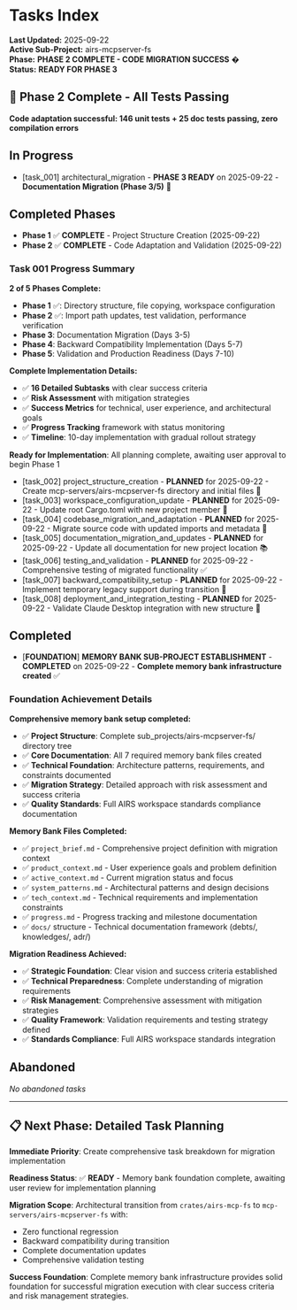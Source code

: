 # Tasks Index

**Last Updated:** 2025-09-22  
**Active Sub-Project:** airs-mcpserver-fs  
**Phase:** **PHASE 2 COMPLETE - CODE MIGRATION SUCCESS** �  
**Status:** **READY FOR PHASE 3**

## 🎉 Phase 2 Complete - All Tests Passing
**Code adaptation successful: 146 unit tests + 25 doc tests passing, zero compilation errors**

## In Progress
- [task_001] architectural_migration - **PHASE 3 READY** on 2025-09-22 - **Documentation Migration (Phase 3/5)** 🎯

## Completed Phases
- **Phase 1** ✅ **COMPLETE** - Project Structure Creation (2025-09-22)
- **Phase 2** ✅ **COMPLETE** - Code Adaptation and Validation (2025-09-22)

### **Task 001 Progress Summary**
**2 of 5 Phases Complete:**
- **Phase 1** ✅: Directory structure, file copying, workspace configuration
- **Phase 2** ✅: Import path updates, test validation, performance verification  
- **Phase 3**: Documentation Migration (Days 3-5)
- **Phase 4**: Backward Compatibility Implementation (Days 5-7)
- **Phase 5**: Validation and Production Readiness (Days 7-10)

**Complete Implementation Details:**
- ✅ **16 Detailed Subtasks** with clear success criteria
- ✅ **Risk Assessment** with mitigation strategies
- ✅ **Success Metrics** for technical, user experience, and architectural goals
- ✅ **Progress Tracking** framework with status monitoring
- ✅ **Timeline**: 10-day implementation with gradual rollout strategy

**Ready for Implementation**: All planning complete, awaiting user approval to begin Phase 1
- [task_002] project_structure_creation - **PLANNED** for 2025-09-22 - Create mcp-servers/airs-mcpserver-fs directory and initial files 📁
- [task_003] workspace_configuration_update - **PLANNED** for 2025-09-22 - Update root Cargo.toml with new project member 🔧
- [task_004] codebase_migration_and_adaptation - **PLANNED** for 2025-09-22 - Migrate source code with updated imports and metadata 🔄
- [task_005] documentation_migration_and_updates - **PLANNED** for 2025-09-22 - Update all documentation for new project location 📚
- [task_006] testing_and_validation - **PLANNED** for 2025-09-22 - Comprehensive testing of migrated functionality ✅
- [task_007] backward_compatibility_setup - **PLANNED** for 2025-09-22 - Implement temporary legacy support during transition 🔀
- [task_008] deployment_and_integration_testing - **PLANNED** for 2025-09-22 - Validate Claude Desktop integration with new structure 🚀

## Completed
- [**FOUNDATION**] **MEMORY BANK SUB-PROJECT ESTABLISHMENT** - **COMPLETED** on 2025-09-22 - **Complete memory bank infrastructure created** ✅

### **Foundation Achievement Details**
**Comprehensive memory bank setup completed:**
- ✅ **Project Structure**: Complete sub_projects/airs-mcpserver-fs/ directory tree
- ✅ **Core Documentation**: All 7 required memory bank files created
- ✅ **Technical Foundation**: Architecture patterns, requirements, and constraints documented
- ✅ **Migration Strategy**: Detailed approach with risk assessment and success criteria
- ✅ **Quality Standards**: Full AIRS workspace standards compliance documentation

**Memory Bank Files Completed:**
- ✅ `project_brief.md` - Comprehensive project definition with migration context
- ✅ `product_context.md` - User experience goals and problem definition  
- ✅ `active_context.md` - Current migration status and focus
- ✅ `system_patterns.md` - Architectural patterns and design decisions
- ✅ `tech_context.md` - Technical requirements and implementation constraints
- ✅ `progress.md` - Progress tracking and milestone documentation
- ✅ `docs/` structure - Technical documentation framework (debts/, knowledges/, adr/)

**Migration Readiness Achieved:**
- ✅ **Strategic Foundation**: Clear vision and success criteria established
- ✅ **Technical Preparedness**: Complete understanding of migration requirements
- ✅ **Risk Management**: Comprehensive assessment with mitigation strategies
- ✅ **Quality Framework**: Validation requirements and testing strategy defined
- ✅ **Standards Compliance**: Full AIRS workspace standards integration

## Abandoned
*No abandoned tasks*

---

## 📋 Next Phase: Detailed Task Planning

**Immediate Priority**: Create comprehensive task breakdown for migration implementation

**Readiness Status**: ✅ **READY** - Memory bank foundation complete, awaiting user review for implementation planning

**Migration Scope**: Architectural transition from `crates/airs-mcp-fs` to `mcp-servers/airs-mcpserver-fs` with:
- Zero functional regression
- Backward compatibility during transition
- Complete documentation updates
- Comprehensive validation testing

**Success Foundation**: Complete memory bank infrastructure provides solid foundation for successful migration execution with clear success criteria and risk management strategies.